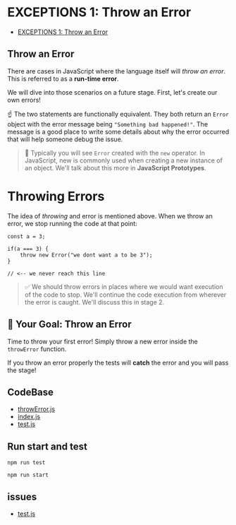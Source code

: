 # EXCEPTIONS 1: Throw an Error

-   [EXCEPTIONS 1: Throw an Error](https://university.alchemy.com/course/js/sc/5d9643a909d5ed335cbf09a8/stage/5d96474f09d5ed335cbf09a9)

## Throw an Error

There are cases in JavaScript where the language itself will *throw an error*. This is referred to as a **run-time error**.

We will dive into those scenarios on a future stage. First, let's create our own errors!

☝️ The two statements are functionally equivalent. They both return an `Error` object with the error message being `"Something bad happened!"`. The message is a good place to write some details about why the error occurred that will help someone debug the issue.

> 📖 Typically you will see `Error` created with the `new` operator. In JavaScript, new is commonly used when creating a new instance of an object. We'll talk about this more in **JavaScript Prototypes**.

#   Throwing Errors
The idea of *throwing* and error is mentioned above. When we throw an error, we stop running the code at that point:

```
const a = 3;

if(a === 3) {
    throw new Error("we dont want a to be 3");
}

// <-- we never reach this line
```

>   ✅ We should throw errors in places where we would want execution of the code to stop. We'll continue the code execution from wherever the error is caught. We'll discuss this in stage 2.

##  🏁 Your Goal: Throw an Error

Time to throw your first error! Simply throw a new error inside the `throwError` function.

If you throw an error properly the tests will **catch** the error and you will pass the stage!

## CodeBase

-   [throwError.js](throwError.js)
-   [index.js](index.js)
-   [test.js](test.js)

## Run start and test

```
npm run test
```

```
npm run start
```

## issues

-   [test.js](test.js)